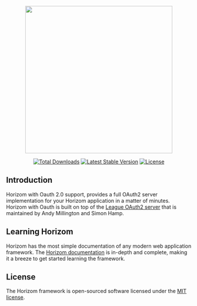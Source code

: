 <p align="center"><img src="https://horizom.github.io/img/horizom-logo-color.svg" width="400"></p>

<p align="center">
<a href="https://packagist.org/packages/horizom/oauth"><img src="https://poser.pugx.org/horizom/oauth/d/total.svg" alt="Total Downloads"></a>
<a href="https://packagist.org/packages/horizom/oauth"><img src="https://poser.pugx.org/horizom/oauth/v/stable.svg" alt="Latest Stable Version"></a>
<a href="https://packagist.org/packages/horizom/oauth"><img src="https://poser.pugx.org/horizom/oauth/license.svg" alt="License"></a>
</p>

## Introduction

Horizom with Oauth 2.0 support, provides a full OAuth2 server implementation for your Horizom application in a matter of minutes. Horizom with Oauth is built on top of the [League OAuth2 server](https://github.com/thephpleague/oauth2-server) that is maintained by Andy Millington and Simon Hamp.

## Learning Horizom

Horizom has the most simple documentation of any modern web application framework. The [Horizom documentation](https://horizom.github.io) is in-depth and complete, making it a breeze to get started learning the framework.

## License

The Horizom framework is open-sourced software licensed under the [MIT license](LICENSE.md).
